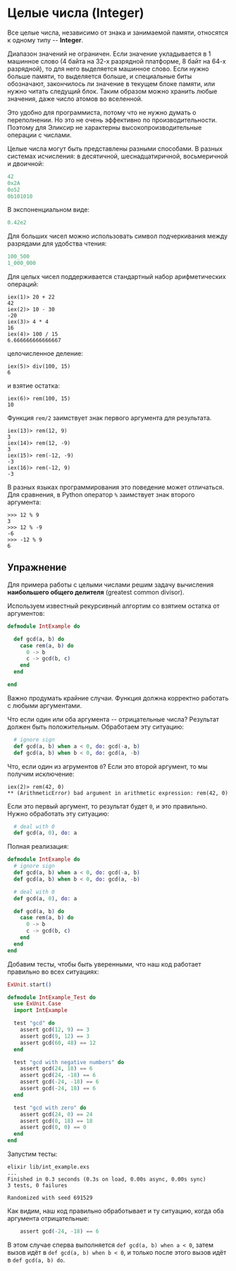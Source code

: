 # Целые числа (Integer)

Все целые числа, независимо от знака и занимаемой памяти, относятся к одному типу -- **Integer**.

Диапазон значений не ограничен. Если значение укладывается в 1 машинное слово (4 байта на 32-х разрядной платформе, 8 байт на 64-х разрядной), то для него выделяется машинное слово. Если нужно больше памяти, то выделяется больше, и специальные биты обозначают, закончилось ли значение в текущем блоке памяти, или нужно читать следущий блок. Таким образом можно хранить любые значения, даже число атомов во вселенной.

Это удобно для программиста, потому что не нужно думать о переполнении. Но это не очень эффективно по производительности. Поэтому для Эликсир не характерны высокопроизводительные операции с числами.

Целые числа могут быть представлены разными способами. В разных системах исчисления: в десятичной, шеснадцатиричной, восьмеричной и двоичной:

```elixir
42
0x2A
0o52
0b101010
```

В экспоненциальном виде:

```elixir
0.42e2
```

Для больших чисел можно использовать символ подчеркивания между разрядами для удобства чтения:

```elixir
100_500
1_000_000
```

Для целых чисел поддерживается стандартный набор арифметических операций:

```elixir-iex
iex(1)> 20 + 22
42
iex(2)> 10 - 30
-20
iex(3)> 4 * 4
16
iex(4)> 100 / 15
6.666666666666667
```

целочисленное деление:

```elixir-iex
iex(5)> div(100, 15)
6
```

и взятие остатка:

```elixir-iex
iex(6)> rem(100, 15)
10
```

Функция `rem/2` заимствует знак первого аргумента для результата.

```elixir-iex
iex(13)> rem(12, 9)
3
iex(14)> rem(12, -9)
3
iex(15)> rem(-12, -9)
-3
iex(16)> rem(-12, 9)
-3
```

В разных языках программирования это поведение может отличаться. Для сравнения, в Python оператор `%` заимствует знак второго аргумента:

```
>>> 12 % 9
3
>>> 12 % -9
-6
>>> -12 % 9
6
```

## Упражнение

Для примера работы с целыми числами решим задачу вычисления **наибольшего общего делителя** (greatest common divisor).

Используем известный рекурсивный алгортим со взятием остатка от аргументов:

```elixir
defmodule IntExample do

  def gcd(a, b) do
    case rem(a, b) do
      0 -> b
      c -> gcd(b, c)
    end
  end

end
```

Важно продумать крайние случаи. Функция должна корректно работать с любыми аргументами. 

Что если один или оба аргумента -- отрицательные числа? Результат должен быть положительным. Обработаем эту ситуацию:

```elixir
  # ignore sign
  def gcd(a, b) when a < 0, do: gcd(-a, b)
  def gcd(a, b) when b < 0, do: gcd(a, -b)
```

Что, если один из агрументов `0`? Если это второй аргумент, то мы получим исключение:

```elixir-iex
iex(2)> rem(42, 0)
** (ArithmeticError) bad argument in arithmetic expression: rem(42, 0)
```

Если это первый аргумент, то результат будет `0`, и это правильно. Нужно обработать эту ситуацию:

```elixir
  # deal with 0
  def gcd(a, 0), do: a
```

Полная реализация:

```elixir
defmodule IntExample do
  # ignore sign
  def gcd(a, b) when a < 0, do: gcd(-a, b)
  def gcd(a, b) when b < 0, do: gcd(a, -b)

  # deal with 0
  def gcd(a, 0), do: a

  def gcd(a, b) do
    case rem(a, b) do
      0 -> b
      c -> gcd(b, c)
    end
  end
end
```

Добавим тесты, чтобы быть уверенными, что наш код работает правильно во всех ситуациях:

```elixir
ExUnit.start()

defmodule IntExample_Test do
  use ExUnit.Case
  import IntExample

  test "gcd" do
    assert gcd(12, 9) == 3
    assert gcd(9, 12) == 3
    assert gcd(60, 48) == 12
  end

  test "gcd with negative numbers" do
    assert gcd(24, 18) == 6
    assert gcd(24, -18) == 6
    assert gcd(-24, -18) == 6
    assert gcd(-24, 18) == 6
  end

  test "gcd with zero" do
    assert gcd(24, 0) == 24
    assert gcd(0, 18) == 18
    assert gcd(0, 0) == 0
  end
end
```

Запустим тесты:

```shell
elixir lib/int_example.exs
...
Finished in 0.3 seconds (0.3s on load, 0.00s async, 0.00s sync)
3 tests, 0 failures

Randomized with seed 691529
```

Как видим, наш код правильно обработывает и ту ситуацию, когда оба аргумента отрицательные:

```elixir
    assert gcd(-24, -18) == 6
```

В этом случае сперва выполняется `def gcd(a, b) when a < 0`, затем вызов идёт в `def gcd(a, b) when b < 0`, и только после этого вызов идёт в `def gcd(a, b) do`.
